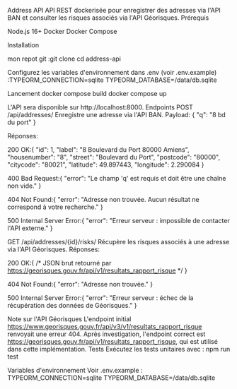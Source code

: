 Address API
API REST dockerisée pour enregistrer des adresses via l'API BAN et consulter les risques associés via l'API Géorisques.
Prérequis

Node.js 16+
Docker
Docker Compose

Installation

mon repot git :git clone <repo>
cd address-api


Configurez les variables d'environnement dans .env (voir .env.example) :TYPEORM_CONNECTION=sqlite
TYPEORM_DATABASE=/data/db.sqlite



Lancement
docker compose build
docker compose up

L'API sera disponible sur http://localhost:8000.
Endpoints
POST /api/addresses/
Enregistre une adresse via l'API BAN.
Payload:
{ "q": "8 bd du port" }

Réponses:

200 OK:{
  "id": 1,
  "label": "8 Boulevard du Port 80000 Amiens",
  "housenumber": "8",
  "street": "Boulevard du Port",
  "postcode": "80000",
  "citycode": "80021",
  "latitude": 49.897443,
  "longitude": 2.290084
}


400 Bad Request:{ "error": "Le champ 'q' est requis et doit être une chaîne non vide." }


404 Not Found:{ "error": "Adresse non trouvée. Aucun résultat ne correspond à votre recherche." }


500 Internal Server Error:{ "error": "Erreur serveur : impossible de contacter l'API externe." }



GET /api/addresses/{id}/risks/
Récupère les risques associés à une adresse via l'API Géorisques.
Réponses:

200 OK:{ /* JSON brut retourné par https://georisques.gouv.fr/api/v1/resultats_rapport_risque */ }


404 Not Found:{ "error": "Adresse non trouvée." }


500 Internal Server Error:{ "error": "Erreur serveur : échec de la récupération des données de Géorisques." }



Note sur l'API Géorisques
L'endpoint initial https://www.georisques.gouv.fr/api/v3/v1/resultats_rapport_risque renvoyait une erreur 404. Après investigation, l'endpoint correct est https://georisques.gouv.fr/api/v1/resultats_rapport_risque, qui est utilisé dans cette implémentation.
Tests
Exécutez les tests unitaires avec :
npm run test

Variables d'environnement
Voir .env.example :
TYPEORM_CONNECTION=sqlite
TYPEORM_DATABASE=/data/db.sqlite

